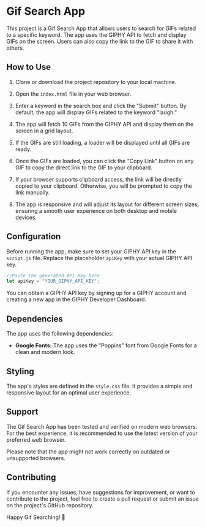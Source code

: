 # Gif Search App

This project is a Gif Search App that allows users to search for GIFs related to a specific keyword. The app uses the GIPHY API to fetch and display GIFs on the screen. Users can also copy the link to the GIF to share it with others.

## How to Use

1. Clone or download the project repository to your local machine.

2. Open the `index.html` file in your web browser.

3. Enter a keyword in the search box and click the "Submit" button. By default, the app will display GIFs related to the keyword "laugh."

4. The app will fetch 10 GIFs from the GIPHY API and display them on the screen in a grid layout.

5. If the GIFs are still loading, a loader will be displayed until all GIFs are ready.

6. Once the GIFs are loaded, you can click the "Copy Link" button on any GIF to copy the direct link to the GIF to your clipboard.

7. If your browser supports clipboard access, the link will be directly copied to your clipboard. Otherwise, you will be prompted to copy the link manually.

8. The app is responsive and will adjust its layout for different screen sizes, ensuring a smooth user experience on both desktop and mobile devices.

## Configuration

Before running the app, make sure to set your GIPHY API key in the `script.js` file. Replace the placeholder `apiKey` with your actual GIPHY API key.

```javascript
//Paste the generated API Key here
let apiKey = "YOUR_GIPHY_API_KEY";
```

You can obtain a GIPHY API key by signing up for a GIPHY account and creating a new app in the GIPHY Developer Dashboard.

## Dependencies

The app uses the following dependencies:

- **Google Fonts:** The app uses the "Poppins" font from Google Fonts for a clean and modern look.

## Styling

The app's styles are defined in the `style.css` file. It provides a simple and responsive layout for an optimal user experience.

## Support

The Gif Search App has been tested and verified on modern web browsers. For the best experience, it is recommended to use the latest version of your preferred web browser.

Please note that the app might not work correctly on outdated or unsupported browsers.

## Contributing

If you encounter any issues, have suggestions for improvement, or want to contribute to the project, feel free to create a pull request or submit an issue on the project's GitHub repository.

Happy Gif Searching! 🎉
